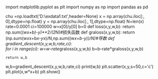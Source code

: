 import matplotlib.pyplot as plt
import numpy as np
import pandas as pd

chu =np.loadtxt('D:\exdata1.txt',header=None)
x = np.array(chu.iloc[:, 0],dtype=np.float)
y = np.array(chu.iloc[:, 1],dtype=np.float)
N=len(x)
rate=0.0001
ci=100000
w=x[0]/y[0]
b=0
def loss(x,y,w,b):
    return np.sum((w*x+b)-y)**2/(2*N)#损失函数
def graloss(x,y,w,b):
    return (np.sum(w*x*x+b*x-y*x)/N,np.sum((w*x+b-y))/N)#导数
def gradient_descent(x,y,w,b,rate,ci):           
    for i in range(ci):
        w=w-rate*graloss(x,y,w,b)
        b=b-rate*graloss(x,y,w,b)
          
    return w,b

w,b=gradient_descent(x,y,w,b,rate,ci)
print(w,b)
plt.scatter(x,y,s=50,c='c')
plt.plot(x,w*x+b)
plt.show()